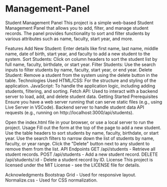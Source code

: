 # Management-Panel

Student Management Panel
This project is a simple web-based Student Management Panel that allows you to add, filter, and manage student records. The panel provides functionality to sort and filter students by various attributes such as name, faculty, start year, and more.

Features
Add New Student: Enter details like first name, last name, middle name, date of birth, start year, and faculty to add a new student to the system.
Sort Students: Click on column headers to sort the student list by full name, faculty, birthdate, or start year.
Filter Students: Use the search inputs to filter students by name, faculty, start year, or end year.
Delete Student: Remove a student from the system using the delete button in the table.
Technologies Used
HTML/CSS: For the structure and styling of the application.
JavaScript: To handle the application logic, including adding students, filtering, and sorting.
Fetch API: Used to interact with a backend server to load, add, and delete student data.
Getting Started
Prerequisites
Ensure you have a web server running that can serve static files (e.g., using Live Server in VSCode).
Backend server to handle student data API requests (e.g., running on http://localhost:3000/api/students).

Open the index.html file in your browser, or use a local server to run the project.
Usage
Fill out the form at the top of the page to add a new student.
Use the table headers to sort students by name, faculty, birthdate, or start year.
Use the search filters to narrow down the list of students by name, faculty, or year range.
Click the "Delete" button next to any student to remove them from the list.
API Endpoints
GET /api/students - Retrieve all student records.
POST /api/students - Add a new student record.
DELETE /api/students/:id - Delete a student record by ID.
License
This project is licensed under the MIT License - see the LICENSE file for details.

Acknowledgments
Bootstrap Grid - Used for responsive layout.
Normalize.css - Used for CSS normalization.

